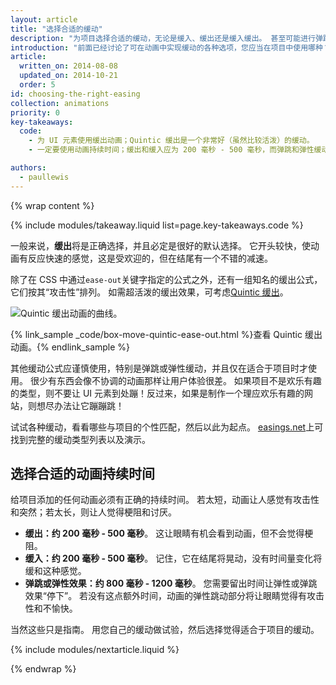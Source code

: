 ```yaml
---
layout: article
title: "选择合适的缓动"
description: "为项目选择合适的缓动，无论是缓入、缓出还是缓入缓出。 甚至可能进行弹跳，实现额外的把戏！"
introduction: "前面已经讨论了可在动画中实现缓动的各种选项，您应当在项目中使用哪种？您的动画应采用哪种持续时间？"
article:
  written_on: 2014-08-08
  updated_on: 2014-10-21
  order: 5
id: choosing-the-right-easing
collection: animations
priority: 0
key-takeaways:
  code:
    - 为 UI 元素使用缓出动画；Quintic 缓出是一个非常好（虽然比较活泼）的缓动。
    - 一定要使用动画持续时间；缓出和缓入应为 200 毫秒 - 500 毫秒，而弹跳和弹性缓动应为更长的持续时间，800 毫秒 - 1200 毫秒。

authors:
  - paullewis
---
```

{% wrap content %}

{% include modules/takeaway.liquid list=page.key-takeaways.code %}

一般来说，**缓出**将是正确选择，并且必定是很好的默认选择。 它开头较快，使动画有反应快速的感觉，这是受欢迎的，但在结尾有一个不错的减速。

除了在 CSS 中通过`ease-out`关键字指定的公式之外，还有一组知名的缓出公式，它们按其“攻击性”排列。 如需超活泼的缓出效果，可考虑[Quintic 缓出](http://easings.net/#easeOutQuint)。

<img src="imgs/quintic-ease-out-markers.png" alt="Quintic 缓出动画的曲线。" style="max-width: 300px"/>

{% link_sample _code/box-move-quintic-ease-out.html %}查看 Quintic 缓出动画。{% endlink_sample %}

其他缓动公式应谨慎使用，特别是弹跳或弹性缓动，并且仅在适合于项目时才使用。 很少有东西会像不协调的动画那样让用户体验很差。 如果项目不是欢乐有趣的类型，则不要让 UI 元素到处蹦！反过来，如果是制作一个理应欢乐有趣的网站，则想尽办法让它蹦蹦跳！

试试各种缓动，看看哪些与项目的个性匹配，然后以此为起点。 [easings.net](http://easings.net)上可找到完整的缓动类型列表以及演示。

## 选择合适的动画持续时间

给项目添加的任何动画必须有正确的持续时间。 若太短，动画让人感觉有攻击性和突然；若太长，则让人觉得梗阻和讨厌。

* **缓出：约 200 毫秒 - 500 毫秒**。 这让眼睛有机会看到动画，但不会觉得梗阻。
* **缓入：约 200 毫秒 - 500 毫秒**。 记住，它在结尾将晃动，没有时间量变化将缓和这种感觉。
* **弹跳或弹性效果：约 800 毫秒 - 1200 毫秒**。 您需要留出时间让弹性或弹跳效果“停下”。 若没有这点额外时间，动画的弹性跳动部分将让眼睛觉得有攻击性和不愉快。

当然这些只是指南。 用您自己的缓动做试验，然后选择觉得适合于项目的缓动。

{% include modules/nextarticle.liquid %}

{% endwrap %}
